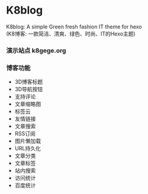 # K8blog
K8blog: A simple Green fresh fashion IT theme for hexo  <br>
(K8博客: 一款简洁、清爽、绿色、时尚、IT的Hexo主题)

### 演示站点 k8gege.org

### 博客功能

- 3D博客标题
- 3D导航按钮
- 支持评论
- 文章缩略图
- 标签云
- 友情链接
- 文章搜索
- RSS订阅
- 图片懒加载
- URL持久化
- 文章分类
- 文章标签
- 站内搜索
- 访问统计
- 百度统计
